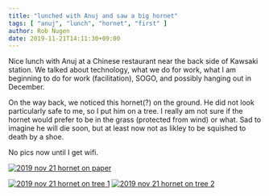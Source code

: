 ```yaml
---
title: "lunched with Anuj and saw a big hornet"
tags: [ "anuj", "lunch", "hornet", "first" ]
author: Rob Nugen
date: 2019-11-21T14:11:30+09:00
---
```


Nice lunch with Anuj at a Chinese restaurant near the back side of
Kawsaki station.  We talked about technology, what we do for work,
what I am beginning to do for work (facilitation), SOGO, and possibly
hanging out in December.

On the way back, we noticed this hornet(?) on the ground. He did not
look particularly safe to me, so I put him on a tree.  I really am not
sure if the hornet would prefer to be in the grass (protected from
wind) or what.  Sad to imagine he will die soon, but at least now not
as likley to be squished to death by a shoe.

No pics now until I get wifi.

[![2019 nov 21 hornet on paper](//b.robnugen.com/journal/2019/thumbs/2019_nov_21_hornet_on_paper.jpg)](//b.robnugen.com/journal/2019/2019_nov_21_hornet_on_paper.jpg)

[![2019 nov 21 hornet on tree 1](//b.robnugen.com/journal/2019/thumbs/2019_nov_21_hornet_on_tree_1.jpg)](//b.robnugen.com/journal/2019/2019_nov_21_hornet_on_tree_1.jpg)
[![2019 nov 21 hornet on tree 2](//b.robnugen.com/journal/2019/thumbs/2019_nov_21_hornet_on_tree_2.jpg)](//b.robnugen.com/journal/2019/2019_nov_21_hornet_on_tree_2.jpg)
